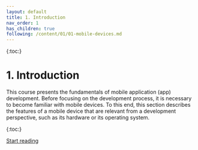 ```yaml
---
layout: default
title: 1. Introduction
nav_order: 1
has_children: true
following: /content/01/01-mobile-devices.md
---
```


{:toc:}

# 1. Introduction

This course presents the fundamentals of mobile application (app) development. Before focusing on the development process, it is necessary to become familiar with mobile devices. To this end, this section describes the features of a mobile device that are relevant from a development perspective, such as its hardware or its operating system.

{:toc:}

[Start reading](01-mobile-devices.md) 
